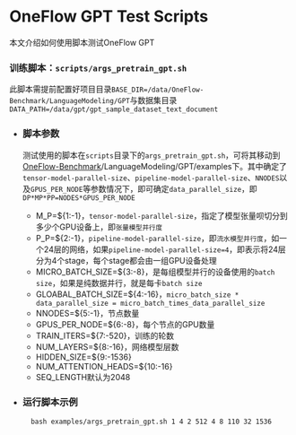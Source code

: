 # OneFlow GPT Test Scripts
  本文介绍如何使用脚本测试OneFlow GPT

### 训练脚本：`scripts/args_pretrain_gpt.sh`
  此脚本需提前配置好项目目录`BASE_DIR=/data/OneFlow-Benchmark/LanguageModeling/GPT`与数据集目录`DATA_PATH=/data/gpt/gpt_sample_dataset_text_document`

- ### 脚本参数
  测试使用的脚本在`scripts`目录下的`args_pretrain_gpt.sh`，可将其移动到[OneFlow-Benchmark]()/LanguageModeling/GPT/examples下。其中确定了`tensor-model-parallel-size`、`pipeline-model-parallel-size`、`NNODES`以及`GPUS_PER_NODE`等参数情况下，即可确定`data_parallel_size`，即`DP*MP*PP=NODES*GPUS_PER_NODE`
  
  - M_P=${1:-1}，`tensor-model-parallel-size`，指定了模型张量呗切分到多少个GPU设备上，即`张量模型并行度`
  - P_P=${2:-1}，`pipeline-model-parallel-size`，即`流水模型并行度`，如一个24层的网络，如果`pipeline-model-parallel-size=4`，即表示将24层分为4个stage，每个stage都会由一组GPU设备处理
  - MICRO_BATCH_SIZE=${3:-8}，是每组模型并行的设备使用的`batch size`，如果是纯数据并行，就是每卡`batch size`
  - GLOABAL_BATCH_SIZE=${4:-16}，`micro_batch_size * data_parallel_size = micro_batch_times_data_parallel_size`
  - NNODES=${5:-1}，节点数量
  - GPUS_PER_NODE=${6:-8}，每个节点的GPU数量
  - TRAIN_ITERS=${7:-520}，训练的轮数
  - NUM_LAYERS=${8:-16}，网络模型层数
  - HIDDEN_SIZE=${9:-1536}
  - NUM_ATTENTION_HEADS=${10:-16}
  - SEQ_LENGTH默认为2048

- ### 运行脚本示例
  ```
    bash examples/args_pretrain_gpt.sh 1 4 2 512 4 8 110 32 1536
  ```